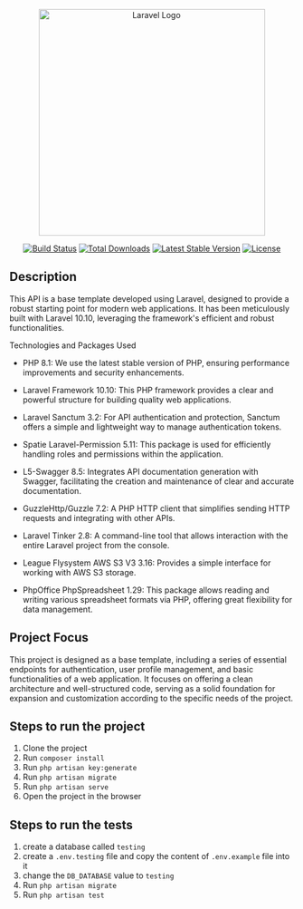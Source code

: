 <p align="center"><a href="https://laravel.com" target="_blank"><img src="https://raw.githubusercontent.com/laravel/art/master/logo-lockup/5%20SVG/2%20CMYK/1%20Full%20Color/laravel-logolockup-cmyk-red.svg" width="400" alt="Laravel Logo"></a></p>

<p align="center">
<a href="https://github.com/laravel/framework/actions"><img src="https://github.com/laravel/framework/workflows/tests/badge.svg" alt="Build Status"></a>
<a href="https://packagist.org/packages/laravel/framework"><img src="https://img.shields.io/packagist/dt/laravel/framework" alt="Total Downloads"></a>
<a href="https://packagist.org/packages/laravel/framework"><img src="https://img.shields.io/packagist/v/laravel/framework" alt="Latest Stable Version"></a>
<a href="https://packagist.org/packages/laravel/framework"><img src="https://img.shields.io/packagist/l/laravel/framework" alt="License"></a>
</p>

## Description

This API is a base template developed using Laravel, designed to provide a robust starting point for modern web applications. It has been meticulously built with Laravel 10.10, leveraging the framework's efficient and robust functionalities.

Technologies and Packages Used

- PHP 8.1: We use the latest stable version of PHP, ensuring performance improvements and security enhancements.

- Laravel Framework 10.10: This PHP framework provides a clear and powerful structure for building quality web applications.

- Laravel Sanctum 3.2: For API authentication and protection, Sanctum offers a simple and lightweight way to manage authentication tokens.

- Spatie Laravel-Permission 5.11: This package is used for efficiently handling roles and permissions within the application.

- L5-Swagger 8.5: Integrates API documentation generation with Swagger, facilitating the creation and maintenance of clear and accurate documentation.

- GuzzleHttp/Guzzle 7.2: A PHP HTTP client that simplifies sending HTTP requests and integrating with other APIs.

- Laravel Tinker 2.8: A command-line tool that allows interaction with the entire Laravel project from the console.

- League Flysystem AWS S3 V3 3.16: Provides a simple interface for working with AWS S3 storage.

- PhpOffice PhpSpreadsheet 1.29: This package allows reading and writing various spreadsheet formats via PHP, offering great flexibility for data management.

## Project Focus

This project is designed as a base template, including a series of essential endpoints for authentication, user profile management, and basic functionalities of a web application. It focuses on offering a clean architecture and well-structured code, serving as a solid foundation for expansion and customization according to the specific needs of the project.

## Steps to run the project

1. Clone the project
2. Run `composer install`
3. Run `php artisan key:generate`
4. Run `php artisan migrate`
5. Run `php artisan serve`
6. Open the project in the browser

## Steps to run the tests

1. create a database called `testing`
2. create a `.env.testing` file and copy the content of `.env.example` file into it
3. change the `DB_DATABASE` value to `testing`
4. Run `php artisan migrate`
5. Run `php artisan test`
